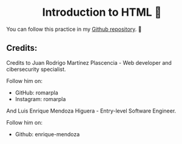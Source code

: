<h1 align="center"> Introduction to HTML 📖 </h1>

You can follow this practice in my [Github repository](https://github.com/enrique-mendoza/launchX-FrontEnd-Mission-01-HTML). 👀

## Credits:

Credits to Juan Rodrigo Martínez Plascencia - Web developer and cibersecurity specialist.

Follow him on:

- GitHub: romarpla
- Instagram: romarpla

And Luis Enrique Mendoza Higuera - Entry-level Software Engineer.

Follow him on:

- Github: enrique-mendoza
